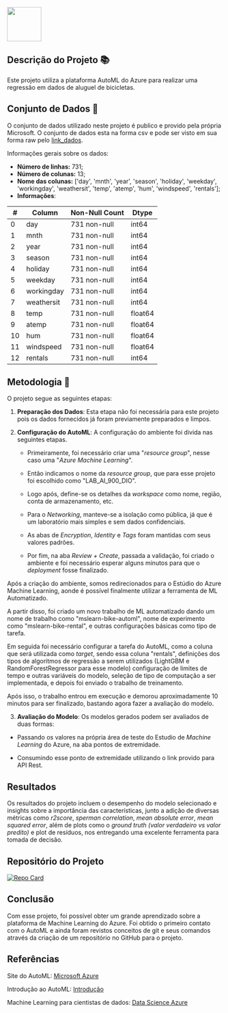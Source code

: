 <div class="image">
  <img src="https://upload.wikimedia.org/wikipedia/commons/thumb/f/fa/Microsoft_Azure.svg/640px-Microsoft_Azure.svg.png" width="80" height="80">
</div>

## Descrição do Projeto 📚

Este projeto utiliza a plataforma AutoML do Azure para realizar uma regressão em dados de aluguel de bicicletas.

## Conjunto de Dados 💾

O conjunto de dados utilizado neste projeto é publico e provido pela própria Microsoft. O conjunto de dados esta na forma csv e pode ser visto em sua forma raw pelo [link_dados](https://raw.githubusercontent.com/MicrosoftLearning/mslearn-ai-fundamentals/main/data/ml/daily-bike-share.csv).

Informações gerais sobre os dados:
* **Número de linhas:** 731;
* **Número de colunas:** 13;
* **Nome das colunas:** ['day', 'mnth', 'year', 'season', 'holiday', 'weekday', 'workingday', 'weathersit', 'temp', 'atemp', 'hum', 'windspeed', 'rentals'];
* **Informações**:

| #  | Column     |   Non-Null Count | Dtype   |
|--- |---         |---               |---      |
| 0  | day        | 731 non-null     | int64   |
| 1  | mnth       | 731 non-null     | int64   |
| 2  | year       | 731 non-null     | int64   |
| 3  | season     | 731 non-null     | int64   |
| 4  | holiday    | 731 non-null     | int64   |
| 5  | weekday    | 731 non-null     | int64   |
| 6  | workingday | 731 non-null     | int64   |
| 7  | weathersit | 731 non-null     | int64   |
| 8  | temp       | 731 non-null     | float64 |
| 9  | atemp      | 731 non-null     | float64 |
| 10 | hum        | 731 non-null     | float64 |
| 11 | windspeed  | 731 non-null     | float64 |
| 12 | rentals    | 731 non-null     | int64   |

## Metodologia 📘

O projeto segue as seguintes etapas:

1. **Preparação dos Dados**:
Esta etapa não foi necessária para este projeto pois os dados fornecidos já foram previamente preparados e limpos.

2. **Configuração do AutoML**: A configuração do ambiente foi divida nas seguintes etapas.

    * Primeiramente, foi necessário criar uma "*resource group*", nesse caso uma "*Azure Machine Learning*".

    * Então indicamos o nome da *resource group*, que para esse projeto foi escolhido como "LAB_AI_900_DIO".

    * Logo após, define-se os detalhes da *workspace* como nome, região, conta de armazenamento, etc.

    * Para o *Networking*, manteve-se a isolação como pública, já que é um laboratório mais simples e sem dados confidenciais.

    * As abas de *Encryption*, *Identity* e *Tags* foram mantidas com seus valores padrões.

    * Por fim, na aba *Review + Create*, passada a validação, foi criado o ambiente e foi necessário esperar alguns minutos para que o *deployment* fosse finalizado.

  Após a criação do ambiente, somos redirecionados para o Estúdio do Azure Machine Learning, aonde é possível finalmente utilizar a ferramenta de ML Automatizado.

  A partir disso, foi criado um novo trabalho de ML automatizado dando um nome de trabalho como "mslearn-bike-automl", nome de experimento como "mslearn-bike-rental", e outras configurações básicas como tipo de tarefa.

  Em seguida foi necessário configurar a tarefa do AutoML, como a coluna que será utilizada como *target*, sendo essa coluna "rentals", definições dos tipos de algoritmos de regressão a serem utilizados (LightGBM e RandomForestRegressor para esse modelo) configuração de limites de tempo e outras variáveis do modelo, seleção de tipo de computação a ser implementada, e depois foi enviado o trabalho de treinamento.

  Após isso, o trabalho entrou em execução e demorou aproximadamente 10 minutos para ser finalizado, bastando agora fazer a avaliação do modelo.
  
3. **Avaliação do Modelo**: Os modelos gerados podem ser avaliados de duas formas:

* Passando os valores na própria área de teste do Estudio de *Machine Learning* do Azure, na aba pontos de extremidade.

* Consumindo esse ponto de extremidade utilizando o link provido para API Rest.

## Resultados

Os resultados do projeto incluem o desempenho do modelo selecionado e insights sobre a importância das características, junto a adição de diversas métricas como *r2score*, *sperman correlation*, *mean absolute error*, *mean squared error*, além de plots como o *ground truth (valor verdadeiro vs valor predito)* e plot de resíduos, nos entregando uma excelente ferramenta para tomada de decisão.

## Repositório do Projeto

[![Repo Card](https://github-readme-stats.vercel.app/api/pin/?username=Gauss99&repo=dio_lab_azure_automl&bg_color=000&border_color=30A3DC&show_icons=true&icon_color=30A3DC&title_color=E94D5F&text_color=FFF)](https://github.com/Gauss99/dio_lab_azure_automl)

## Conclusão

Com esse projeto, foi possível obter um grande aprendizado sobre a plataforma de Machine Learning do Azure. Foi obtido o primeiro contato com o AutoML e ainda foram revistos conceitos de git e seus comandos através da criação de um repositório no GitHub para o projeto.

## Referências

Site do AutoML: [Microsoft Azure](https://azure.microsoft.com/pt-br/products/machine-learning/AutoML/#overview)

Introdução ao AutoML: [Introdução](https://learn.microsoft.com/pt-br/azure/machine-learning/concept-automated-ml?view=azureml-api-2)

Machine Learning para cientistas de dados: [Data Science Azure](https://azure.microsoft.com/pt-br/solutions/ai/data-scientist-resources/)
